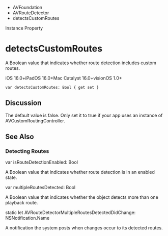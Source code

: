 

- AVFoundation
- AVRouteDetector
-  detectsCustomRoutes 

Instance Property

# detectsCustomRoutes

A Boolean value that indicates whether route detection includes custom routes.

iOS 16.0+iPadOS 16.0+Mac Catalyst 16.0+visionOS 1.0+

``` source
var detectsCustomRoutes: Bool { get set }
```

## Discussion

The default value is false. Only set it to true if your app uses an instance of AVCustomRoutingController.

## See Also

### Detecting Routes

var isRouteDetectionEnabled: Bool

A Boolean value that indicates whether route detection is in an enabled state.

var multipleRoutesDetected: Bool

A Boolean value that indicates whether the object detects more than one playback route.

static let AVRouteDetectorMultipleRoutesDetectedDidChange: NSNotification.Name

A notification the system posts when changes occur to its detected routes.

